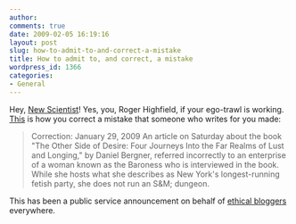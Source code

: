 ```yaml
---
author:
comments: true
date: 2009-02-05 16:19:16
layout: post
slug: how-to-admit-to-and-correct-a-mistake
title: How to admit to, and correct, a mistake
wordpress_id: 1366
categories:
- General
---
```


Hey, [New Scientist](http://agro.biodiver.se/2009/02/new-scientist-bottles-it/)! Yes, you, Roger Highfield, if your ego-trawl is working. [This](http://www.nytimes.com/2009/01/24/books/24berg.html?_r=1) is how you correct a mistake that someone who writes for you made:


> Correction: January 29, 2009
An article on Saturday about the book "The Other Side of Desire: Four Journeys Into the Far Realms of Lust and Longing," by Daniel Bergner, referred incorrectly to an enterprise of a woman known as the Baroness who is interviewed in the book. While she hosts what she describes as New York's longest-running fetish party, she does not run an S&M; dungeon.


This has been a public service announcement on behalf of [ethical bloggers](http://www.rebeccablood.net/handbook/excerpts/weblog_ethics.html) everywhere.

